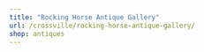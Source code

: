 ```yaml
---
title: "Rocking Horse Antique Gallery"
url: /crossville/rocking-horse-antique-gallery/
shop: antiques
---
```


